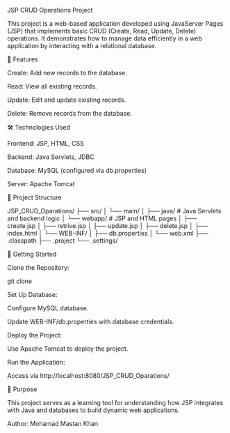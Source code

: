 JSP CRUD Operations Project

This project is a web-based application developed using JavaServer Pages (JSP) that implements basic CRUD (Create, Read, Update, Delete) operations. It demonstrates how to manage data efficiently in a web application by interacting with a relational database.

🔑 Features

Create: Add new records to the database.

Read: View all existing records.

Update: Edit and update existing records.

Delete: Remove records from the database.

🛠️ Technologies Used

Frontend: JSP, HTML, CSS

Backend: Java Servlets, JDBC

Database: MySQL (configured via db.properties)

Server: Apache Tomcat

📁 Project Structure

JSP_CRUD_Oparations/
├── src/
│   └── main/
│       ├── java/               # Java Servlets and backend logic
│       └── webapp/            # JSP and HTML pages
│           ├── create.jsp
│           ├── retrive.jsp
│           ├── update.jsp
│           ├── delete.jsp
│           ├── index.html
│           └── WEB-INF/
│               ├── db.properties
│               └── web.xml
├── .classpath
├── .project
└── .settings/

🚀 Getting Started

Clone the Repository:

git clone <repository-url>

Set Up Database:

Configure MySQL database.

Update WEB-INF/db.properties with database credentials.

Deploy the Project:

Use Apache Tomcat to deploy the project.

Run the Application:

Access via http://localhost:8080/JSP_CRUD_Oparations/

📌 Purpose

This project serves as a learning tool for understanding how JSP integrates with Java and databases to build dynamic web applications.

Author: Mohamad Mastan Khan
